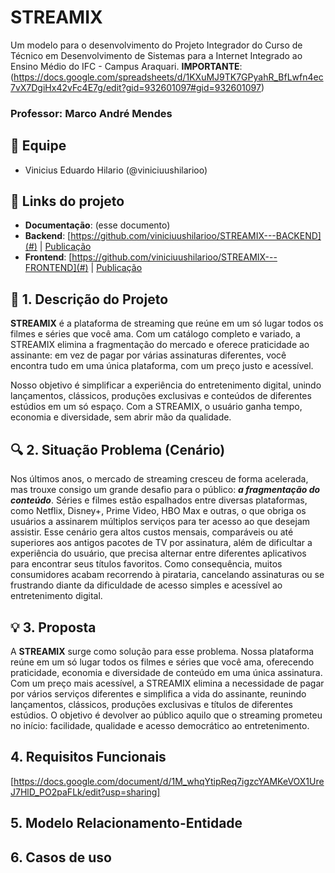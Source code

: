# STREAMIX
Um modelo para o desenvolvimento do Projeto Integrador do Curso de Técnico em Desenvolvimento de Sistemas para a Internet Integrado ao Ensino Médio do IFC - Campus Araquari. **IMPORTANTE**:
(https://docs.google.com/spreadsheets/d/1KXuMJ9TK7GPyahR_BfLwfn4ec7vX7DgiHx42vFc4E7g/edit?gid=932601097#gid=932601097)

### Professor: Marco André Mendes

## 👥 Equipe

- Vinicius Eduardo Hilario (@viniciuushilarioo)

## 🔗 Links do projeto

- **Documentação**: (esse documento)
- **Backend**: [https://github.com/viniciuushilarioo/STREAMIX---BACKEND](#) | [Publicação](#)
- **Frontend**: [https://github.com/viniciuushilarioo/STREAMIX---FRONTEND](#) | [Publicação](#)

## 📌 1. Descrição do Projeto

**STREAMIX** é a plataforma de streaming que reúne em um só lugar todos os filmes e séries que você ama. Com um catálogo completo e variado, a STREAMIX elimina a fragmentação do mercado e oferece praticidade ao assinante: em vez de pagar por várias assinaturas diferentes, você encontra tudo em uma única plataforma, com um preço justo e acessível.

Nosso objetivo é simplificar a experiência do entretenimento digital, unindo lançamentos, clássicos, produções exclusivas e conteúdos de diferentes estúdios em um só espaço. Com a STREAMIX, o usuário ganha tempo, economia e diversidade, sem abrir mão da qualidade.

## 🔍 2. Situação Problema (Cenário)

Nos últimos anos, o mercado de streaming cresceu de forma acelerada, mas trouxe consigo um grande desafio para o público: ***a fragmentação do conteúdo***. Séries e filmes estão espalhados entre diversas plataformas, como Netflix, Disney+, Prime Video, HBO Max e outras, o que obriga os usuários a assinarem múltiplos serviços para ter acesso ao que desejam assistir. Esse cenário gera altos custos mensais, comparáveis ou até superiores aos antigos pacotes de TV por assinatura, além de dificultar a experiência do usuário, que precisa alternar entre diferentes aplicativos para encontrar seus títulos favoritos. Como consequência, muitos consumidores acabam recorrendo à pirataria, cancelando assinaturas ou se frustrando diante da dificuldade de acesso simples e acessível ao entretenimento digital.

## 💡 3. Proposta

A **STREAMIX** surge como solução para esse problema. Nossa plataforma reúne em um só lugar todos os filmes e séries que você ama, oferecendo praticidade, economia e diversidade de conteúdo em uma única assinatura. Com um preço mais acessível, a STREAMIX elimina a necessidade de pagar por vários serviços diferentes e simplifica a vida do assinante, reunindo lançamentos, clássicos, produções exclusivas e títulos de diferentes estúdios. O objetivo é devolver ao público aquilo que o streaming prometeu no início: facilidade, qualidade e acesso democrático ao entretenimento.

  ## 4. Requisitos Funcionais

  [https://docs.google.com/document/d/1M_whqYtipReq7igzcYAMKeVOX1UreJ7HlD_PO2paFLk/edit?usp=sharing]

  ## 5. Modelo Relacionamento-Entidade

  ## 6. Casos de uso

